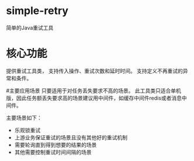 # simple-retry
简单的Java重试工具

# 核心功能
提供重试工具类，
支持传入操作、重试次数和延时时间。
支持定义不再重试的异常和条件。

#主要应用场景
只要适用于对任务丢失要求不高的场景。
 此工具类只适合单机版，因此任务额丢失要求高的场景建议用中间件，如缓存中间件redis或者消息中间件。
 
 主要场景如下：
- 乐观锁重试
- 上游业务保证重试的场景且没有其他好的重试机制
- 需要轮询直到得到想要的结果的场景
- 其他需要控制重试时间间隔的场景
